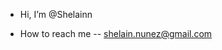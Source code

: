 - Hi, I’m @Shelainn

- How to reach me -- shelain.nunez@gmail.com

<!---
Shelainn/Shelainn is a ✨ special ✨ repository because its `README.md` (this file) appears on your GitHub profile.
You can click the Preview link to take a look at your changes.
--->
